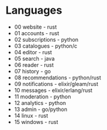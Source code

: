 # Languages
* 00 website - rust
* 01 accounts - rust
* 02 subscriptions - python
* 03 catalogues - python/c
* 04 editor - rust
* 05 search - java
* 06 reader - rust
* 07 history - go
* 08 recommendations - python/rust
* 09 notifications - elixir/gleam/rust
* 10 messages - elixir/erlang/rust
* 11 moderation - python
* 12 analytics - python
* 13 admin - go/python
* 14 linux - rust
* 15 windows - rust

